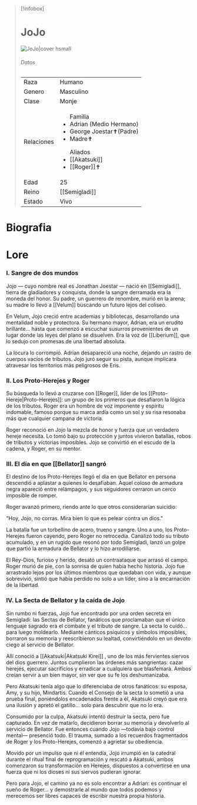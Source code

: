 
> [!infobox]
> # JoJo
> ![JoJo|cover hsmall](https://preview.redd.it/lets-have-a-discussion-how-strong-do-you-think-jonathan-v0-lk3ensnviicb1.png?width=640&crop=smart&auto=webp&s=f3e0475d2fd98db1db0a3475f2fda7e42b4be42c)
> ###### Datos
> |||
> | ---- | ---- |
> | Raza | Humano |
> | Genero | Masculino |
> | Clase | Monje |
> |Relaciones| <ul>Familia<li>Adrian (Medio Hermano)</li><li>George Joestar✝(Padre)</li><li>Madre✝</li></ul><ul>Aliados <li>[[Akatsuki]]</li><li>[[Roger]]✝️</li></ul>|
> |Edad| 25 |
> |Reino| [[Semigladi]]|
> |Estado| Vivo|

# Biografia

# Lore
### I. Sangre de dos mundos
Jojo — cuyo nombre real es Jonathan Joestar — nació en [[Semigladi]], tierra de gladiadores y conquista, donde la sangre derramada era la moneda del honor. Su padre, un guerrero de renombre, murió en la arena; su madre lo llevó a [[Velum]] buscando un futuro lejos del coliseo.

En Velum, Jojo creció entre academias y bibliotecas, desarrollando una mentalidad noble y protectora. Su hermano mayor, Adrian, era un erudito brillante… hasta que comenzó a escuchar susurros provenientes de un lugar donde las leyes del plano se disuelven. Era la voz de [[Liberium]], que lo sedujo con promesas de una libertad absoluta.

La locura lo corrompió. Adrian desapareció una noche, dejando un rastro de cuerpos vacíos de tributos. Jojo juró seguir su pista, aunque implicara atravesar los territorios más peligrosos de Eris.

### II. Los Proto-Herejes y Roger
Su búsqueda lo llevó a cruzarse con [[Roger]], líder de los [[Proto-Hereje|Proto-Herejes]]: un grupo de los primeros que desafiaron la lógica de los tributos. Roger era un hombre de voz imponente y espíritu indomable, famoso porque su marca ardía como un sol y su risa resonaba más que cualquier campana de victoria.

Roger reconoció en Jojo la mezcla de honor y fuerza que un verdadero hereje necesita. Lo tomó bajo su protección y juntos vivieron batallas, robos de tributos y victorias imposibles. Jojo se convirtió en el escudo de la cadena, y Roger, en su mentor.

### III. El día en que [[Bellator]] sangró
El destino de los Proto-Herejes llegó el día en que Bellator en persona descendió a aplastar a quienes lo desafiaban. Aquel coloso de armadura negra apareció entre relámpagos, y sus seguidores cerraron un cerco imposible de romper.

Roger avanzó primero, riendo ante lo que otros considerarían suicidio:

"Hoy, Jojo, no corras. Mira bien lo que es pelear contra un dios."

La batalla fue un torbellino de acero, trueno y sangre. Uno a uno, los Proto-Herejes fueron cayendo, pero Roger no retrocedía. Canalizó todo su tributo acumulado, y en un rugido que resonó por todo Semigladi, lanzó un golpe que partió la armadura de Bellator y lo hizo arrodillarse.

El Rey-Dios, furioso y herido, desató un contraataque que arrasó el campo. Roger murió de pie, con la sonrisa de quien había hecho historia. Jojo fue arrastrado lejos por los últimos miembros que quedaban con vida, y aunque sobrevivió, sintió que había perdido no solo a un líder, sino a la encarnación de la libertad.

### IV. La Secta de Bellator y la caída de Jojo
Sin rumbo ni fuerzas, Jojo fue encontrado por una orden secreta en Semigladi: las Sectas de Bellator, fanáticos que proclamaban que el único lenguaje sagrado era el combate y el tributo de sangre. La secta lo cuidó… para luego moldearlo. Mediante cánticos psíquicos y símbolos imposibles, borraron su memoria y reescribieron su lealtad, convirtiéndolo en un devoto ciego al servicio de Bellator.

Allí conoció a [[Akatsuki|Akatsuki Kirei]] , uno de los más fervientes siervos del dios guerrero. Juntos cumplieron las órdenes más sangrientas: cazar herejes, ejecutar sacrificios y erradicar a cualquiera que blasfemara. Ambos creían servir a un bien mayor, sin ver que su fe los deshumanizaba.

Pero Akatsuki tenía algo que lo diferenciaba de otros fanáticos: su esposa, Amy, y su hijo, Mindartis. Cuando el Consejo de la secta lo sometió a una prueba final, poniéndolos encadenados frente a él, Akatsuki creyó que era una ilusión y apretó el gatillo… solo para descubrir que no lo era.

Consumido por la culpa, Akatsuki intentó destruir la secta, pero fue capturado. En vez de matarlo, decidieron borrar su memoria y devolverlo al servicio de Bellator. Fue entonces cuando Jojo —todavía bajo control mental— presenció todo. El trauma, sumado a los recuerdos fragmentados de Roger y los Proto-Herejes, comenzó a agrietar su obediencia.

Movido por un impulso que ni él entendía, Jojo irrumpió en la catedral durante el ritual final de reprogramación y rescató a Akatsuki, ambos comenzaron su transformación en Herejes, dispuestos a convertirse en una fuerza que ni los dioses ni sus siervos pudieran ignorar.

Pero para Jojo, el camino ya no es solo encontrar a Adrian: es continuar el sueño de Roger… y demostrarle al mundo que todos podemos y merecemos ser libres capaces de escribir nuestra propia historia.